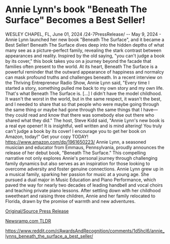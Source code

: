 # Annie Lynn's book "Beneath The Surface" Becomes a Best Seller!

WESLEY CHAPEL, FL, June 01, 2024 /24-7PressRelease/ -- May 9, 2024 - Annie Lynn launched her new book "Beneath The Surface", and it became a Best Seller!  Beneath The Surface dives deep into the hidden depths of what many see as a picture-perfect family, revealing the stark contrast between appearances and reality. Inspired by the old saying, "you can't judge a book by its cover," this book takes you on a journey beyond the facade that families often present to the world. At its heart, Beneath The Surface is a powerful reminder that the outward appearance of happiness and normalcy can mask profound truths and challenges beneath.  In a recent interview on the Thriving Entrepreneur Radio Show, Annie Lynn said, "Every time I started a story, something pulled me back to my own story and my own life. That's what Beneath The Surface is. […] I didn't have the model childhood. It wasn't the worst in the world, but in the same respect, it wasn't the best, and I needed to share that so that people who were maybe going through the same thing or maybe had gone through the same things that I have—they could read and know that there was somebody else out there who shared what they did."  The host, Steve Kidd said, "Annie Lynn's new book is a real eye opener! It is insightful, well written and is mind altering! You truly can't judge a book by its cover! I encourage you to get her book on Amazon, today!"  Get your copy TODAY! https://www.amazon.com/dp/1961650223/  Annie Lynn, a seasoned musician and educator from Emmaus, Pennsylvania, proudly announces the release of her debut book, "Beneath The Surface." This compelling narrative not only explores Annie's personal journey through challenging family dynamics but also serves as an inspiration for those looking to overcome adversity and foster genuine connections.  Annie Lynn grew up in a musical family, sparking her passion for music at a young age. She pursued a dual major in Music Education and Piano Performance, which paved the way for nearly two decades of leading handbell and vocal choirs and teaching private piano lessons. After settling down with her childhood sweetheart and raising three children, Annie and her family relocated to Florida, drawn by the promise of warmth and new adventures. 

[Original/Source Press Release](https://www.24-7pressrelease.com/press-release/511329/annie-lynns-book-beneath-the-surface-becomes-a-best-seller)
                    

[Newsramp.com TLDR](None) 

https://www.reddit.com/r/AwardsAndRecognition/comments/1d5hcl6/annie_lynns_beneath_the_surface_a_best_seller/